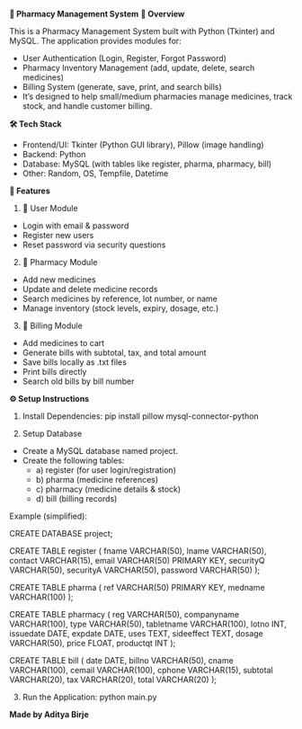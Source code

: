**💊 Pharmacy Management System**
**📌 Overview**

This is a Pharmacy Management System built with Python (Tkinter) and MySQL.
The application provides modules for:

- User Authentication (Login, Register, Forgot Password)
- Pharmacy Inventory Management (add, update, delete, search medicines)
- Billing System (generate, save, print, and search bills)
- It’s designed to help small/medium pharmacies manage medicines, track stock, and handle customer billing.

**🛠️ Tech Stack**

- Frontend/UI: Tkinter (Python GUI library), Pillow (image handling)
- Backend: Python
- Database: MySQL (with tables like register, pharma, pharmacy, bill)
- Other: Random, OS, Tempfile, Datetime

**🚀 Features**
1. 🔑 User Module
- Login with email & password
- Register new users
- Reset password via security questions

2. 💊 Pharmacy Module
- Add new medicines
- Update and delete medicine records
- Search medicines by reference, lot number, or name
- Manage inventory (stock levels, expiry, dosage, etc.)

3. 🧾 Billing Module

- Add medicines to cart
- Generate bills with subtotal, tax, and total amount
- Save bills locally as .txt files
- Print bills directly
- Search old bills by bill number

**⚙️ Setup Instructions**

1. Install Dependencies: pip install pillow mysql-connector-python


2. Setup Database

- Create a MySQL database named project.
- Create the following tables:
  - a) register (for user login/registration)
  - b) pharma (medicine references)
  - c) pharmacy (medicine details & stock)
  - d) bill (billing records)

Example (simplified):

CREATE DATABASE project;

CREATE TABLE register (
    fname VARCHAR(50),
    lname VARCHAR(50),
    contact VARCHAR(15),
    email VARCHAR(50) PRIMARY KEY,
    securityQ VARCHAR(50),
    securityA VARCHAR(50),
    password VARCHAR(50)
);

CREATE TABLE pharma (
    ref VARCHAR(50) PRIMARY KEY,
    medname VARCHAR(100)
);

CREATE TABLE pharmacy (
    reg VARCHAR(50),
    companyname VARCHAR(100),
    type VARCHAR(50),
    tabletname VARCHAR(100),
    lotno INT,
    issuedate DATE,
    expdate DATE,
    uses TEXT,
    sideeffect TEXT,
    dosage VARCHAR(50),
    price FLOAT,
    productqt INT
);

CREATE TABLE bill (
    date DATE,
    billno VARCHAR(50),
    cname VARCHAR(100),
    cemail VARCHAR(100),
    cphone VARCHAR(15),
    subtotal VARCHAR(20),
    tax VARCHAR(20),
    total VARCHAR(20)
);


3. Run the Application: python main.py


**Made by Aditya Birje**
